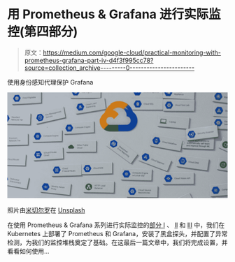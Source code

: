 # 用 Prometheus & Grafana 进行实际监控(第四部分)

> 原文：<https://medium.com/google-cloud/practical-monitoring-with-prometheus-grafana-part-iv-d4f3f995cc78?source=collection_archive---------0----------------------->

使用身份感知代理保护 Grafana

![](img/ad9f8845bfd11b70a8fa27018067b210.png)

照片由[米切尔罗](https://unsplash.com/@mitchel3uo?utm_source=medium&utm_medium=referral)在 [Unsplash](https://unsplash.com?utm_source=medium&utm_medium=referral)

在使用 Prometheus & Grafana 系列进行实际监控的[部分 I](/@yitaek/practical-monitoring-with-prometheus-grafana-part-i-22d0f172f993) 、 [II](/@yitaek/practical-monitoring-with-prometheus-grafana-part-ii-5020be20ebf6) 和 [III](https://towardsdatascience.com/practical-monitoring-with-prometheus-grafana-part-iii-81f019ecee19) 中，我们在 Kubernetes 上部署了 Prometheus 和 Grafana，安装了黑盒探头，并配置了异常检测，为我们的监控堆栈奠定了基础。在这最后一篇文章中，我们将完成设置，并看看如何使用…
